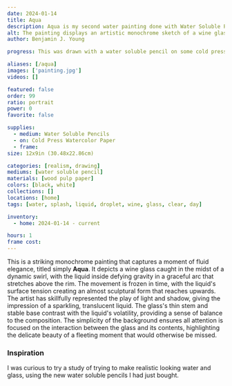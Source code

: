 ```yaml
---
date: 2024-01-14
title: Aqua
description: Aqua is my second water painting done with Water Soluble Pencil, to display water splashing out of a wine glass.
alt: The painting displays an artistic monochrome sketch of a wine glass with its contents in mid-splash, creating an elegant and dynamic fluid motion captured in a still moment.
author: Benjamin J. Young

progress: This was drawn with a water soluble pencil on some cold press wood pulp watercolor paper. It only took about a hour to test and do, and was a test drawing before continuing on to start Drip.

aliases: [/aqua]
images: ['painting.jpg']
videos: []

featured: false
order: 99
ratio: portrait
power: 0
favorite: false

supplies:
  - medium: Water Soluble Pencils
  - on: Cold Press Watercolor Paper
  - frame: 
size: 12x9in (30.48x22.86cm)

categories: [realism, drawing]
mediums: [water soluble pencil]
materials: [wood pulp paper]
colors: [black, white]
collections: []
locations: [home]
tags: [water, splash, liquid, droplet, wine, glass, clear, day]

inventory:
  - home: 2024-01-14 - current

hours: 1
frame cost: 
---
```


This is a striking monochrome painting that captures a moment of fluid elegance, titled simply **Aqua**. It depicts a wine glass caught in the midst of a dynamic swirl, with the liquid inside defying gravity in a graceful arc that stretches above the rim. The movement is frozen in time, with the liquid's surface tension creating an almost sculptural form that reaches upwards. The artist has skillfully represented the play of light and shadow, giving the impression of a sparkling, translucent liquid. The glass's thin stem and stable base contrast with the liquid's volatility, providing a sense of balance to the composition. The simplicity of the background ensures all attention is focused on the interaction between the glass and its contents, highlighting the delicate beauty of a fleeting moment that would otherwise be missed.

### Inspiration ###

I was curious to try a study of trying to make realistic looking water and glass, using the new water soluble pencils I had just bought.
